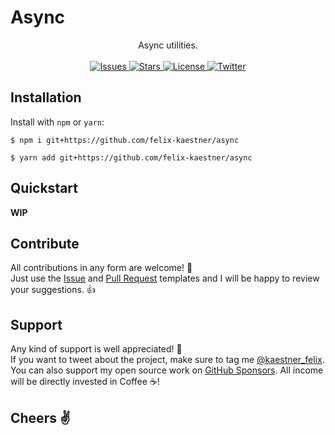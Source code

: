 # Async

<p align="center">
    <span>Async utilities.</span>
    <br><br>
    <a href="https://github.com/felix-kaestner/async/issues">
        <img alt="Issues" src="https://img.shields.io/github/issues/felix-kaestner/async?color=29b6f6&style=flat-square">
    </a>
    <a href="https://github.com/felix-kaestner/async/stargazers">
        <img alt="Stars" src="https://img.shields.io/github/stars/felix-kaestner/async?color=29b6f6&style=flat-square">
    </a>
    <a href="https://github.com/felix-kaestner/async/blob/main/LICENSE">
        <img alt="License" src="https://img.shields.io/github/license/felix-kaestner/async?color=29b6f6&style=flat-square">
    </a>
    <a href="https://twitter.com/kaestner_felix">
        <img alt="Twitter" src="https://img.shields.io/badge/twitter-@kaestner_felix-29b6f6?style=flat-square">
    </a>
</p>

## Installation

Install with `npm` or `yarn`:

```
$ npm i git+https://github.com/felix-kaestner/async
```

```
$ yarn add git+https://github.com/felix-kaestner/async
```

## Quickstart

**WIP**

## Contribute

All contributions in any form are welcome! 🙌  
Just use the [Issue](.github/ISSUE_TEMPLATE) and [Pull Request](.github/PULL_REQUEST_TEMPLATE) templates and
I will be happy to review your suggestions. 👍

## Support

Any kind of support is well appreciated! 👏  
If you want to tweet about the project, make sure to tag me [@kaestner_felix](https://twitter.com/kaestner_felix). You can also support my open source work on [GitHub Sponsors](https://github.com/sponsors/felix-kaestner). All income will be directly invested in Coffee ☕!

## Cheers ✌
